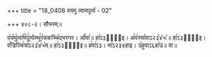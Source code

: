 +++
title = "18_0408 वयमु त्वामपूर्व्य - 02"

+++
४०८-२। सौभरम्॥

व꣥य꣤मु꣥त्वा꣤꣯म꣥पू꣯र्व्यस्थू꣯र꣤न्नकच्चि꣥द्भरन्तः। ओ꣤वा꣥॥ हा꣢ऽ३हा꣢᳐इ। अ꣣व꣢स्या꣡वाऽ२३꣡४꣡५ः꣡॥ हा꣢ऽ३हा꣢᳐इ। व꣣ज्रिञ्चि꣢त्रा꣡ऽ२३꣡४꣡५꣡म्॥ हा꣢ऽ३हा꣢᳐इ॥ ह꣣वा꣢ऽ३। मा꣡ऽ२३४हाइ। उ꣥हुवाऽ६हा꣥उ॥ वा॥